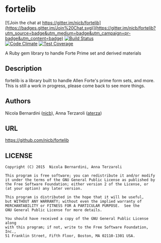 # fortelib

[![Join the chat at https://gitter.im/nicb/fortelib](https://badges.gitter.im/Join%20Chat.svg)](https://gitter.im/nicb/fortelib?utm_source=badge&utm_medium=badge&utm_campaign=pr-badge&utm_content=badge)
[![Build Status](https://semaphoreci.com/api/v1/projects/48fef80f-5d2a-4512-a911-cfbe0cbea8cf/460017/badge.svg)](https://semaphoreci.com/nicb/fortelib)      
[![Code Climate](https://codeclimate.com/github/nicb/fortelib/badges/gpa.svg)](https://codeclimate.com/github/nicb/fortelib)
[![Test Coverage](https://codeclimate.com/github/nicb/fortelib/badges/coverage.svg)](https://codeclimate.com/github/nicb/fortelib/coverage)


A Ruby gem library to handle Forte Prime set and derived materials

## Description

fortelib is a library built to handle Allen Forte's prime form sets, and more.
This is still a work in progress, please come back to see more things.

## Authors

Nicola Bernardini ([nicb](https://github.com/nicb)), Anna Terzaroli ([aterza](https://github.com/aterza))

## URL

https://github.com/nicb/fortelib

## LICENSE

    Copyright (C) 2015  Nicola Bernardini, Anna Terzaroli

    This program is free software; you can redistribute it and/or modify
    it under the terms of the GNU General Public License as published by
    the Free Software Foundation; either version 2 of the License, or
    (at your option) any later version.

    This program is distributed in the hope that it will be useful,
    but WITHOUT ANY WARRANTY; without even the implied warranty of
    MERCHANTABILITY or FITNESS FOR A PARTICULAR PURPOSE.  See the
    GNU General Public License for more details.

    You should have received a copy of the GNU General Public License along
    with this program; if not, write to the Free Software Foundation, Inc.,
    51 Franklin Street, Fifth Floor, Boston, MA 02110-1301 USA.


